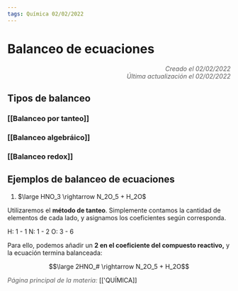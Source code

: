```yaml
---
tags: Química 02/02/2022
---
```


# Balanceo de ecuaciones
<div style="text-align: right; opacity: 0.7; font-style: italic;">Creado el 02/02/2022</div>
<div style="text-align: right; opacity: 0.7; font-style: italic;">Última actualización el 02/02/2022</div>

## Tipos de balanceo

### [[Balanceo por tanteo]]

### [[Balanceo algebráico]]

### [[Balanceo redox]]

## Ejemplos de balanceo de ecuaciones

1. $\large HNO_3  \rightarrow N_2O_5 + H_2O$

Utilizaremos el **método de tanteo**. Simplemente contamos la cantidad de elementos de cada lado, y asignamos los coeficientes según corresponda.

H: 1 - 1
N: 1 - 2
O: 3 - 6

Para ello, podemos añadir un **2 en el coeficiente del compuesto reactivo,** y la ecuación termina balanceada:

$$\large 2HNO_# \rightarrow N_2O_5 + H_2O$$

<span style="opacity: 0.7; font-style: italic;">Página principal de la materia:</span> [['QUÍMICA]]